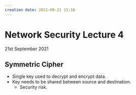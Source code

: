 ```yaml
---
creation date: 2021-09-21 13:18
---
```

#  Network Security Lecture 4
21st September 2021

## Symmetric Cipher
- Single key used to decrypt and encrypt data.
- Key needs to be shared between source and destination.
	- Security risk.